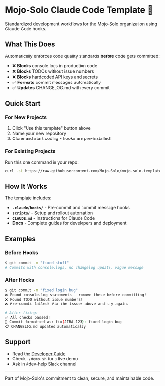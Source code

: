 # Mojo-Solo Claude Code Template 🚀

Standardized development workflows for the Mojo-Solo organization using Claude Code hooks.

## What This Does

Automatically enforces code quality standards **before** code gets committed:

- ❌ **Blocks** console.logs in production code
- ❌ **Blocks** TODOs without issue numbers
- ❌ **Blocks** hardcoded API keys and secrets
- ✅ **Formats** commit messages automatically
- ✅ **Updates** CHANGELOG.md with every commit

## Quick Start

### For New Projects

1. Click "Use this template" button above
2. Name your new repository
3. Clone and start coding - hooks are pre-installed!

### For Existing Projects

Run this one command in your repo:

```bash
curl -sL https://raw.githubusercontent.com/Mojo-Solo/mojo-solo-template/main/scripts/quick-setup.sh | bash
```

## How It Works

The template includes:

- **`.claude/hooks/`** - Pre-commit and commit message hooks
- **`scripts/`** - Setup and rollout automation
- **`CLAUDE.md`** - Instructions for Claude Code
- **Docs** - Complete guides for developers and deployment

## Examples

### Before Hooks
```bash
$ git commit -m "fixed stuff"
# Commits with console.logs, no changelog update, vague message
```

### After Hooks
```bash
$ git commit -m "fixed login bug"
❌ Found console.log statements - remove these before committing!
❌ Found TODO without issue numbers!
❌ Pre-commit failed! Fix the issues above and try again.

# After fixing:
✅ All checks passed!
📝 Commit formatted as: fix(JIRA-123): fixed login bug
📋 CHANGELOG.md updated automatically
```

## Support

- Read the [Developer Guide](MOJO_SOLO_DEVELOPER_GUIDE.md)
- Check `./demo.sh` for a live demo
- Ask in #dev-help Slack channel

---

Part of Mojo-Solo's commitment to clean, secure, and maintainable code.